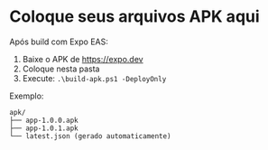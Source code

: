 # Coloque seus arquivos APK aqui

Após build com Expo EAS:
1. Baixe o APK de https://expo.dev
2. Coloque nesta pasta
3. Execute: `.\build-apk.ps1 -DeployOnly`

Exemplo:
```
apk/
├── app-1.0.0.apk
├── app-1.0.1.apk
└── latest.json (gerado automaticamente)
```

